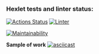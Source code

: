 ### Hexlet tests and linter status:
[![Actions Status](https://github.com/oldrefery/frontend-project-lvl1/workflows/hexlet-check/badge.svg)](https://github.com/oldrefery/frontend-project-lvl1/actions)
[![Linter](https://github.com/oldrefery/frontend-project-lvl1/actions/workflows/npm-publish.yml/badge.svg)](https://github.com/oldrefery/frontend-project-lvl1/actions/workflows/npm-publish.yml)

[![Maintainability](https://api.codeclimate.com/v1/badges/a99a88d28ad37a79dbf6/maintainability)](https://codeclimate.com/github/codeclimate/codeclimate/maintainability)

**Sample of work**
[![asciicast](https://asciinema.org/a/wvkpZz3fSn7rGHfMI92vu23rq.svg)](https://asciinema.org/a/wvkpZz3fSn7rGHfMI92vu23rq)

